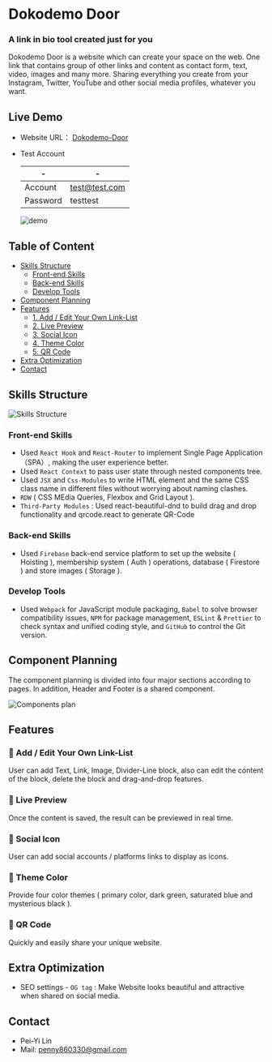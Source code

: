 # Dokodemo Door 

### A link in bio tool created just for you
Dokodemo Door is a website which can create your space on the web.
One link that contains group of other links and content as contact form, text, video, images and many more.
Sharing everything you create from your Instagram, Twitter, YouTube and other social media profiles, whatever you want.

## Live Demo
-   Website URL： [Dokodemo-Door](https://dokodemo-door.web.app/)
-   Test Account

    | -  | - |
    | -------- | ------------- |
    | Account  | test@test.com |
    | Password | testtest      |

    ![demo](https://user-images.githubusercontent.com/110281590/222951547-58283e36-f524-493c-8c14-033a8b974f65.gif)

## Table of Content

- [Skills Structure](https://github.com/Penny0330/Dokodemo-Door/edit/main/README.md#skills-structure)
    - [Front-end Skills](https://github.com/Penny0330/Dokodemo-Door/edit/main/README.md#front-end-skills)
    - [Back-end Skills](https://github.com/Penny0330/Dokodemo-Door/edit/main/README.md#back-end-skills)
    - [Develop Tools](https://github.com/Penny0330/Dokodemo-Door/edit/main/README.md#develop-tools)
- [Component Planning](https://github.com/Penny0330/Dokodemo-Door/edit/main/README.md#component-planning)
- [Features](https://github.com/Penny0330/Dokodemo-Door/edit/main/README.md#features)
    - [1. Add / Edit Your Own Link-List](https://github.com/Penny0330/Dokodemo-Door/edit/main/README.md#-add--edit-your-own-link-list)
    - [2. Live Preview](https://github.com/Penny0330/Dokodemo-Door/edit/main/README.md#-live-preview)
    - [3. Social Icon](https://github.com/Penny0330/Dokodemo-Door/edit/main/README.md#-social-icon)
    - [4. Theme Color](https://github.com/Penny0330/Dokodemo-Door/edit/main/README.md#-live-preview)
    - [5. QR Code](https://github.com/Penny0330/Dokodemo-Door/edit/main/README.md#-qr-code)
- [Extra Optimization](https://github.com/Penny0330/Dokodemo-Door/edit/main/README.md#extra-optimization)
- [Contact](https://github.com/Penny0330/Dokodemo-Door/edit/main/README.md#contact)

## Skills Structure

![Skills Structure](https://user-images.githubusercontent.com/110281590/222951637-725e11ed-ca6c-4acc-8907-fa53e0cd3351.png)

### Front-end Skills

-   Used `React Hook` and `React-Router` to implement Single Page Application（SPA）, making the user experience better.
-   Used `React Context` to pass user state through nested components tree.
-   Used `JSX` and `Css-Modules` to write HTML element and the same CSS class name in different files without worrying about naming clashes.
-   `RDW` ( CSS MEdia Queries, Flexbox and Grid Layout ).
-   `Third-Party Modules` : Used react-beautiful-dnd to build drag and drop functionality and qrcode.react to generate QR-Code

### Back-end Skills

-   Used `Firebase` back-end service platform to set up the website ( Hoisting ), membership system ( Auth ) operations, database ( Firestore ) and store images ( Storage ).

### Develop Tools

-   Used `Webpack` for JavaScript module packaging, `Babel` to solve browser compatibility issues, `NPM` for package management, `ESLint` & `Prettier` to check syntax and unified coding style, and `GitHub` to control the Git version.

## Component Planning

The component planning is divided into four major sections according to pages. In addition, Header and Footer is a shared component.

![Components plan](https://user-images.githubusercontent.com/110281590/222951641-5a32d3d1-0f81-4f13-be5e-2b4de414845b.png)

## Features

### 🔔 Add / Edit Your Own Link-List

User can add Text, Link, Image, Divider-Line block, also can edit the content of the block, delete the block and drag-and-drop features.

### 🔔 Live Preview

Once the content is saved, the result can be previewed in real time.

### 🔔 Social Icon

User can add social accounts / platforms links to display as icons.

### 🔔 Theme Color

Provide four color themes ( primary color, dark green, saturated blue and mysterious black ).

### 🔔 QR Code

Quickly and easily share your unique website.

## Extra Optimization

-   SEO settings - `OG tag` : Make Website looks beautiful and attractive when shared on social media.

## Contact

-   Pei-Yi Lin
-   Mail: penny860330@gmail.com
